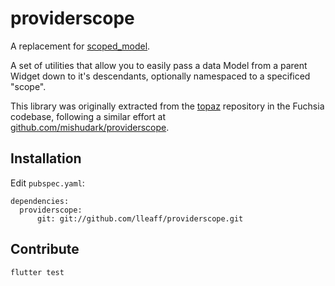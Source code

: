 # providerscope

A replacement for [scoped_model](https://github.com/brianegan/scoped_model).

A set of utilities that allow you to easily pass a data Model from a parent Widget down to it's descendants, optionally namespaced to a specificed "scope".

This library was originally extracted from the [topaz](https://fuchsia.googlesource.com/topaz/) repository in the Fuchsia codebase, following a similar effort at [github.com/mishudark/providerscope](https://github.com/mishudark/providerscope).

## Installation

Edit `pubspec.yaml`:

```
dependencies:
  providerscope:
      git: git://github.com/lleaff/providerscope.git
```

## Contribute

```
flutter test
```
